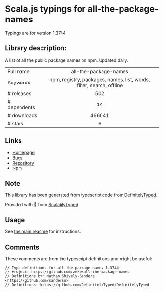 
# Scala.js typings for all-the-package-names

Typings are for version 1.3744

## Library description:
A list of all the public package names on npm. Updated daily.

|                    |                 |
| ------------------ | :-------------: |
| Full name          | all-the-package-names |
| Keywords           | npm, registry, packages, names, list, words, filter, search, offline |
| # releases         | 502 |
| # dependents       | 14 |
| # downloads        | 466041 |
| # stars            | 6 |

## Links
- [Homepage](https://github.com/zeke/all-the-package-names#readme)
- [Bugs](https://github.com/zeke/all-the-package-names/issues)
- [Repository](https://github.com/zeke/all-the-package-names)
- [Npm](https://www.npmjs.com/package/all-the-package-names)
    


## Note
This library has been generated from typescript code from [DefinitelyTyped](https://definitelytyped.org).

Provided with :purple_heart: from [ScalablyTyped](https://github.com/oyvindberg/ScalablyTyped)

## Usage
See [the main readme](../../readme.md) for instructions.

## Comments

These comments are from the typescript definitions and might be useful:
```
// Type definitions for all-the-package-names 1.3744
// Project: https://github.com/zeke/all-the-package-names
// Definitions by: Nathan Shively-Sanders <https://github.com/sandersn>
// Definitions: https://github.com/DefinitelyTyped/DefinitelyTyped

```

